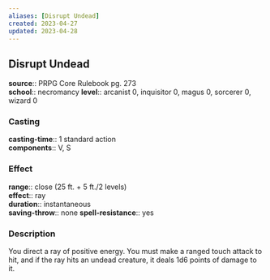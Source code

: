```yaml
---
aliases: [Disrupt Undead]
created: 2023-04-27
updated: 2023-04-28
---
```


## Disrupt Undead

**source**:: PRPG Core Rulebook pg. 273  
**school**:: necromancy
**level**:: arcanist 0, inquisitor 0, magus 0, sorcerer 0, wizard 0

### Casting

**casting-time**:: 1 standard action  
**components**:: V, S

### Effect

**range**:: close (25 ft. + 5 ft./2 levels)  
**effect**:: ray  
**duration**:: instantaneous  
**saving-throw**:: none
**spell-resistance**:: yes

### Description

You direct a ray of positive energy. You must make a ranged touch attack to hit, and if the ray hits an undead creature, it deals 1d6 points of damage to it.

